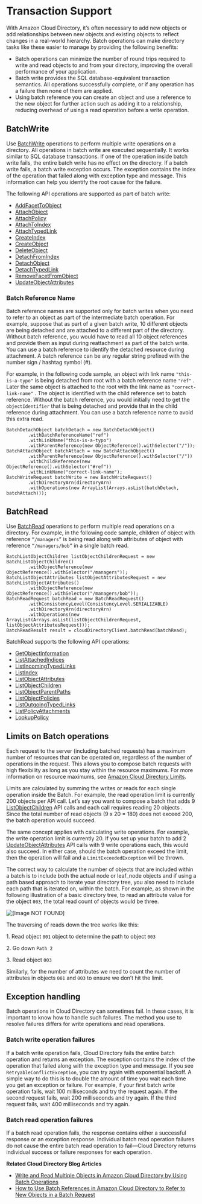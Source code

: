 # Transaction Support<a name="transaction_support"></a>

With Amazon Cloud Directory, it’s often necessary to add new objects or add relationships between new objects and existing objects to reflect changes in a real\-world hierarchy\. Batch operations can make directory tasks like these easier to manage by providing the following benefits:
+ Batch operations can minimize the number of round trips required to write and read objects to and from your directory, improving the overall performance of your application\.
+ Batch write provides the SQL database\-equivalent transaction semantics\. All operations successfully complete, or if any operation has a failure then none of them are applied\.
+ Using batch reference you can create an object and use a reference to the new object for further action such as adding it to a relationship, reducing overhead of using a read operation before a write operation\. 

## BatchWrite<a name="transaction_support_batchwrite"></a>

Use [BatchWrite](http://docs.aws.amazon.com/clouddirectory/latest/APIReference/API_BatchWrite.html) operations to perform multiple write operations on a directory\. All operations in batch write are executed sequentially\. It works similar to SQL database transactions\. If one of the operation inside batch write fails, the entire batch write has no effect on the directory\. If a batch write fails, a batch write exception occurs\. The exception contains the index of the operation that failed along with exception type and message\. This information can help you identify the root cause for the failure\.

The following API operations are supported as part of batch write:
+ [AddFacetToObject](http://docs.aws.amazon.com/clouddirectory/latest/APIReference/API_AddFacetToObject.html)
+ [AttachObject](http://docs.aws.amazon.com/clouddirectory/latest/APIReference/API_AttachObject.html)
+ [AttachPolicy](http://docs.aws.amazon.com/clouddirectory/latest/APIReference/API_AttachPolicy.html)
+ [AttachToIndex](http://docs.aws.amazon.com/clouddirectory/latest/APIReference/API_AttachToIndex.html)
+ [AttachTypedLink](http://docs.aws.amazon.com/clouddirectory/latest/APIReference/API_AttachTypedLink.html)
+ [CreateIndex](http://docs.aws.amazon.com/clouddirectory/latest/APIReference/API_CreateIndex.html)
+ [CreateObject](http://docs.aws.amazon.com/clouddirectory/latest/APIReference/API_CreateObject.html)
+ [DeleteObject](http://docs.aws.amazon.com/clouddirectory/latest/APIReference/API_DeleteObject.html)
+ [DetachFromIndex](http://docs.aws.amazon.com/clouddirectory/latest/APIReference/API_DetachFromIndex.html)
+ [DetachObject](http://docs.aws.amazon.com/clouddirectory/latest/APIReference/API_DetachObject.html)
+ [DetachTypedLink](http://docs.aws.amazon.com/clouddirectory/latest/APIReference/API_DetachTypedLink.html)
+ [RemoveFacetFromObject](http://docs.aws.amazon.com/clouddirectory/latest/APIReference/API_RemoveFacetFromObject.html)
+ [UpdateObjectAttributes](http://docs.aws.amazon.com/clouddirectory/latest/APIReference/API_UpdateObjectAttributes.html)

### Batch Reference Name<a name="transaction_support_batchreferencename"></a>

Batch reference names are supported only for batch writes when you need to refer to an object as part of the intermediate batch operation\. For example, suppose that as part of a given batch write, 10 different objects are being detached and are attached to a different part of the directory\. Without batch reference, you would have to read all 10 object references and provide them as input during reattachment as part of the batch write\. You can use a batch reference to identify the detached resource during attachment\. A batch reference can be any regular string prefixed with the number sign / hashtag symbol \(\#\)\.

For example, in the following code sample, an object with link name `"this-is-a-typo"` is being detached from root with a batch reference name `"ref"` \. Later the same object is attached to the root with the link name as `"correct-link-name"` \. The object is identified with the child reference set to batch reference\. Without the batch reference, you would initially need to get the `objectIdentifier` that is being detached and provide that in the child reference during attachment\. You can use a batch reference name to avoid this extra read\.

```
BatchDetachObject batchDetach = new BatchDetachObject()
        .withBatchReferenceName("ref")
        .withLinkName("this-is-a-typo")
        .withParentReference(new ObjectReference().withSelector("/"));
BatchAttachObject batchAttach = new BatchAttachObject()
        .withParentReference(new ObjectReference().withSelector("/"))
        .withChildReference(new ObjectReference().withSelector("#ref"))
        .withLinkName("correct-link-name");
BatchWriteRequest batchWrite = new BatchWriteRequest()
        .withDirectoryArn(directoryArn)
        .withOperations(new ArrayList(Arrays.asList(batchDetach, batchAttach)));
```

## BatchRead<a name="transaction_support_batchread"></a>

Use [BatchRead](http://docs.aws.amazon.com/clouddirectory/latest/APIReference/API_BatchRead.html) operations to perform multiple read operations on a directory\. For example, in the following code sample, children of object with reference `“/managers”` is being read along with attributes of object with reference `“/managers/bob”` in a single batch read\.

```
BatchListObjectChildren listObjectChildrenRequest = new BatchListObjectChildren()
        .withObjectReference(new ObjectReference().withSelector("/managers"));
BatchListObjectAttributes listObjectAttributesRequest = new BatchListObjectAttributes()
        .withObjectReference(new ObjectReference().withSelector("/managers/bob"));
BatchReadRequest batchRead = new BatchReadRequest()
        .withConsistencyLevel(ConsistencyLevel.SERIALIZABLE)
        .withDirectoryArn(directoryArn)
        .withOperations(new ArrayList(Arrays.asList(listObjectChildrenRequest, listObjectAttributesRequest)));
BatchReadResult result = cloudDirectoryClient.batchRead(batchRead);
```

BatchRead supports the following API operations:
+ [GetObjectInformation](http://docs.aws.amazon.com/clouddirectory/latest/APIReference/API_GetObjectInformation.html)
+ [ListAttachedIndices](http://docs.aws.amazon.com/clouddirectory/latest/APIReference/API_ListAttachedIndices.html)
+ [ListIncomingTypedLinks](http://docs.aws.amazon.com/clouddirectory/latest/APIReference/API_ListIncomingTypedLinks.html)
+ [ListIndex](http://docs.aws.amazon.com/clouddirectory/latest/APIReference/API_ListIndex.html)
+ [ListObjectAttributes](http://docs.aws.amazon.com/clouddirectory/latest/APIReference/API_ListObjectAttributes.html)
+ [ListObjectChildren](http://docs.aws.amazon.com/clouddirectory/latest/APIReference/API_ListObjectChildren.html)
+ [ListObjectParentPaths](http://docs.aws.amazon.com/clouddirectory/latest/APIReference/API_ListObjectParentPaths.html)
+ [ListObjectPolicies](http://docs.aws.amazon.com/clouddirectory/latest/APIReference/API_ListObjectPolicies.html)
+ [ListOutgoingTypedLinks](http://docs.aws.amazon.com/clouddirectory/latest/APIReference/API_ListOutgoingTypedLinks.html)
+ [ListPolicyAttachments](http://docs.aws.amazon.com/clouddirectory/latest/APIReference/API_ListPolicyAttachments.html)
+ [LookupPolicy](http://docs.aws.amazon.com/clouddirectory/latest/APIReference/API_LookupPolicy.html)

## Limits on Batch operations<a name="transaction_support_batchlimits"></a>

Each request to the server \(including batched requests\) has a maximum number of resources that can be operated on, regardless of the number of operations in the request\. This allows you to compose batch requests with high flexibility as long as you stay within the resource maximums\. For more information on resource maximums, see [Amazon Cloud Directory Limits](limits.md)\.

Limits are calculated by summing the writes or reads for each single operation inside the Batch​\. For example, the read operation limit is currently 200 objects per API call\. Let’s say you want to compose a batch that adds 9 [ListObjectChildren](http://docs.aws.amazon.com/clouddirectory/latest/APIReference/API_ListObjectChildren.html) API calls and each call requires reading 20 objects \. Since the total number of read objects \(9 x 20 = 180\) does not exceed 200, the batch operation would succeed\. 

The same concept applies with calculating write operations\. For example, the write operation limit is currently 20\. If you set up your batch to add 2 [UpdateObjectAttributes](http://docs.aws.amazon.com/clouddirectory/latest/APIReference/API_UpdateObjectAttributes.html) API calls with 9 write operations each, this would also succeed\. In either case, should the batch operation exceed the limit, then the operation will fail and a `LimitExceededException` will be thrown\.

The correct way to calculate the number of objects that are included within a batch is to include both the actual node or leaf\_node objects and if using a path based approach to iterate your directory tree, you also need to include each path that is iterated on, within the batch\. For example, as shown in the following illustration of a basic directory tree, to read an attribute value for the object `003`, the total read count of objects would be three\. 

![\[Image NOT FOUND\]](http://docs.aws.amazon.com/clouddirectory/latest/developerguide/images/limits.png)

The traversing of reads down the tree works like this:

 1\. Read object `001` object to determine the path to object `003`

 2\. Go down `Path 2`

 3\. Read object `003` 

Similarly, for the number of attributes we need to count the number of attributes in objects `001` and `003` to ensure we don’t hit the limit\.

## Exception handling<a name="transaction_support_exceptionhandling"></a>

Batch operations in Cloud Directory can sometimes fail\. In these cases, it is important to know how to handle such failures\. The method you use to resolve failures differs for write operations and read operations\.

### Batch write operation failures<a name="transaction_support_batchwritefailures"></a>

If a batch write operation fails, Cloud Directory fails the entire batch operation and returns an exception\. The exception contains the index of the operation that failed along with the exception type and message\. If you see `RetryableConflictException`, you can try again with exponential backoff\. A simple way to do this is to double the amount of time you wait each time you get an exception or failure\. For example, if your first batch write operation fails, wait 100 milliseconds and try the request again\. If the second request fails, wait 200 milliseconds and try again\. If the third request fails, wait 400 milliseconds and try again\.

### Batch read operation failures<a name="transaction_support_batchreadfailures"></a>

If a batch read operation fails, the response contains either a successful response or an exception response\. Individual batch read operation failures do not cause the entire batch read operation to fail—Cloud Directory returns individual success or failure responses for each operation\.

**Related Cloud Directory Blog Articles**
+ [Write and Read Multiple Objects in Amazon Cloud Directory by Using Batch Operations](https://aws.amazon.com/blogs/security/write-and-read-multiple-objects-in-amazon-cloud-directory-by-using-batch-operations/)
+ [How to Use Batch References in Amazon Cloud Directory to Refer to New Objects in a Batch Request](https://aws-preview.aka.amazon.com/blogs/security/how-to-use-batch-references-in-amazon-cloud-directory-to-refer-to-new-objects-in-a-batch-request/)